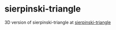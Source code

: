 # sierpinski-triangle

3D version of sierpinski-triangle at [sierpinski-triangle](https://sierpinskitriangle.vercel.app/)